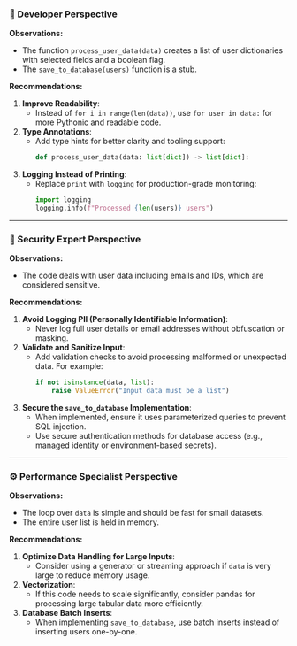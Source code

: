 ### 🔧 Developer Perspective

**Observations:**
- The function `process_user_data(data)` creates a list of user dictionaries with selected fields and a boolean flag.
- The `save_to_database(users)` function is a stub.

**Recommendations:**
1. **Improve Readability**:
   - Instead of `for i in range(len(data))`, use `for user in data:` for more Pythonic and readable code.
2. **Type Annotations**:
   - Add type hints for better clarity and tooling support:
     ```python
     def process_user_data(data: list[dict]) -> list[dict]:
     ```
3. **Logging Instead of Printing**:
   - Replace `print` with `logging` for production-grade monitoring:
     ```python
     import logging
     logging.info(f"Processed {len(users)} users")
     ```

---

### 🔐 Security Expert Perspective

**Observations:**
- The code deals with user data including emails and IDs, which are considered sensitive.

**Recommendations:**
1. **Avoid Logging PII (Personally Identifiable Information)**:
   - Never log full user details or email addresses without obfuscation or masking.
2. **Validate and Sanitize Input**:
   - Add validation checks to avoid processing malformed or unexpected data. For example:
     ```python
     if not isinstance(data, list):
         raise ValueError("Input data must be a list")
     ```
3. **Secure the `save_to_database` Implementation**:
   - When implemented, ensure it uses parameterized queries to prevent SQL injection.
   - Use secure authentication methods for database access (e.g., managed identity or environment-based secrets).

---

### ⚙️ Performance Specialist Perspective

**Observations:**
- The loop over `data` is simple and should be fast for small datasets.
- The entire user list is held in memory.

**Recommendations:**
1. **Optimize Data Handling for Large Inputs**:
   - Consider using a generator or streaming approach if `data` is very large to reduce memory usage.
2. **Vectorization**:
   - If this code needs to scale significantly, consider pandas for processing large tabular data more efficiently.
3. **Database Batch Inserts**:
   - When implementing `save_to_database`, use batch inserts instead of inserting users one-by-one.
